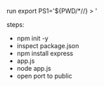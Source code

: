 
run export PS1='${PWD/*\//} > '


steps:
- npm init -y
- inspect package.json
- npm install express
- app.js
- node app.js
- open port to public
